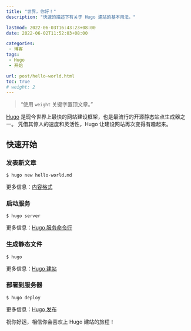 ```yaml
---
title: "世界，你好！"
description: "快速的描述下有关于 Hugo 建站的基本用法。"

lastmod: 2022-06-03T16:43:23+08:00
date: 2022-06-02T11:52:03+08:00

categories:
 - 博客
tags:
 - Hugo
 - 开始

url: post/hello-world.html
toc: true
# weight: 2
---
```


> “使用 `weight` 关键字置顶文章。”

[Hugo](https://gohugo.io/) 是现今世界上最快的网站建设框架，也是最流行的开源静态站点生成器之一。 凭借其惊人的速度和灵活性，Hugo 让建设网站再次变得有趣起来。

<!--more-->

## 快速开始

### 发表新文章

```shell
$ hugo new hello-world.md
```

更多信息：[内容格式](https://gohugo.io/content-management/formats/)

### 启动服务

```shell
$ hugo server
```

更多信息：[Hugo 服务命令行](https://gohugo.io/commands/hugo_server/)

### 生成静态文件

```shell
$ hugo
```

更多信息：[Hugo 建站](https://gohugo.io/commands/hugo/)

### 部署到服务器

```language
$ hugo deploy
```

更多信息：[Hugo 发布](https://gohugo.io/commands/hugo_deploy/)

祝你好运，相信你会喜欢上 Hugo 建站的旅程！